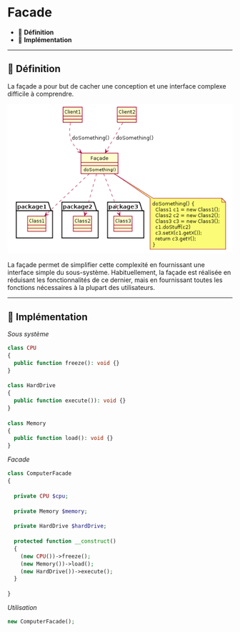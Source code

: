 # Facade

*  🔖 **Définition**
*  🔖 **Implémentation**

___

## 📑 Définition

La façade a pour but de cacher une conception et une interface complexe difficile à comprendre. 

![image](./resources/Facade.png)

La façade permet de simplifier cette complexité en fournissant une interface simple du sous-système. Habituellement, la façade est réalisée en réduisant les fonctionnalités de ce dernier, mais en fournissant toutes les fonctions nécessaires à la plupart des utilisateurs. 

___

## 📑 Implémentation

*Sous système*

```php
class CPU
{
  public function freeze(): void {}
}

class HardDrive
{
  public function execute()): void {}
}

class Memory
{
  public function load(): void {}
}
```

*Facade*

```php
class ComputerFacade
{
	
  private CPU $cpu;

  private Memory $memory;

  private HardDrive $hardDrive;

  protected function __construct()
  {
    (new CPU())->freeze();
    (new Memory())->load();
    (new HardDrive())->execute();
  }

}
```

*Utilisation*

```php
new ComputerFacade();
```
